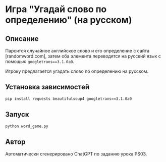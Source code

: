 # Игра "Угадай слово по определению" (на русском)

## Описание
Парсится случайное английское слово и его определение с сайта [randomword.com], затем оба элемента переводятся на русский язык с помощью `googletrans==3.1.0a0`.

Игроку предлагается угадать слово по определению на русском.

## Установка зависимостей
```bash
pip install requests beautifulsoup4 googletrans==3.1.0a0
```

## Запуск
```bash
python word_game.py
```

## Автор
Автоматически сгенерировано ChatGPT по заданию урока PS03.
